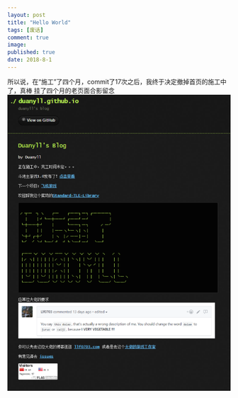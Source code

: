 ```yaml
---
layout: post
title: "Hello World"
tags: [废话]
comment: true
image: 
published: true
date: 2018-8-1
---
```


所以说，在“施工”了四个月，commit了17次之后，我终于决定撤掉首页的施工中了，真棒
挂了四个月的老页面合影留念
![老页面](/images/OldBlog.png)